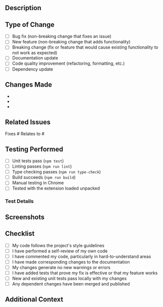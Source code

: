 ## Description

<!-- Provide a clear and concise description of your changes -->

## Type of Change

<!-- Mark the relevant option with an "x" -->

- [ ] Bug fix (non-breaking change that fixes an issue)
- [ ] New feature (non-breaking change that adds functionality)
- [ ] Breaking change (fix or feature that would cause existing functionality to not work as expected)
- [ ] Documentation update
- [ ] Code quality improvement (refactoring, formatting, etc.)
- [ ] Dependency update

## Changes Made

<!-- List the specific changes made in this PR -->

- 
- 
- 

## Related Issues

<!-- Link to related issues using #issue-number -->

Fixes #
Relates to #

## Testing Performed

<!-- Describe the testing you've done -->

- [ ] Unit tests pass (`npm test`)
- [ ] Linting passes (`npm run lint`)
- [ ] Type checking passes (`npm run type-check`)
- [ ] Build succeeds (`npm run build`)
- [ ] Manual testing in Chrome
- [ ] Tested with the extension loaded unpacked

### Test Details

<!-- Describe specific test cases or scenarios you validated -->


## Screenshots

<!-- If applicable, add screenshots to show the changes -->


## Checklist

<!-- Mark completed items with an "x" -->

- [ ] My code follows the project's style guidelines
- [ ] I have performed a self-review of my own code
- [ ] I have commented my code, particularly in hard-to-understand areas
- [ ] I have made corresponding changes to the documentation
- [ ] My changes generate no new warnings or errors
- [ ] I have added tests that prove my fix is effective or that my feature works
- [ ] New and existing unit tests pass locally with my changes
- [ ] Any dependent changes have been merged and published

## Additional Context

<!-- Add any other context about the PR here -->
